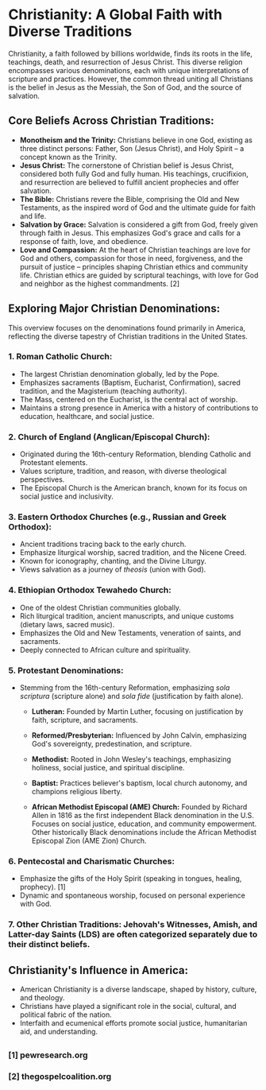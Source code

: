 # Christianity: A Global Faith with Diverse Traditions

Christianity, a faith followed by billions worldwide, finds its roots in the life, teachings, death, and resurrection of Jesus Christ.  This diverse religion encompasses various denominations, each with unique interpretations of scripture and practices. However, the common thread uniting all Christians is the belief in Jesus as the Messiah, the Son of God, and the source of salvation.

## Core Beliefs Across Christian Traditions:

* **Monotheism and the Trinity:**  Christians believe in one God, existing as three distinct persons: Father, Son (Jesus Christ), and Holy Spirit – a concept known as the Trinity.
* **Jesus Christ:**  The cornerstone of Christian belief is Jesus Christ, considered both fully God and fully human. His teachings, crucifixion, and resurrection are believed to fulfill ancient prophecies and offer salvation.
* **The Bible:** Christians revere the Bible, comprising the Old and New Testaments, as the inspired word of God and the ultimate guide for faith and life.
* **Salvation by Grace:**  Salvation is considered a gift from God, freely given through faith in Jesus.  This emphasizes God's grace and calls for a response of faith, love, and obedience.
* **Love and Compassion:** At the heart of Christian teachings are love for God and others, compassion for those in need, forgiveness, and the pursuit of justice – principles shaping Christian ethics and community life.  Christian ethics are guided by scriptural teachings, with love for God and neighbor as the highest commandments. [2] 

## Exploring Major Christian Denominations:

 This overview focuses on the denominations found primarily in America, reflecting the diverse tapestry of Christian traditions in the United States.

### **1. Roman Catholic Church:**

* The largest Christian denomination globally, led by the Pope.
* Emphasizes sacraments (Baptism, Eucharist, Confirmation), sacred tradition, and the Magisterium (teaching authority).
* The Mass, centered on the Eucharist, is the central act of worship.
* Maintains a strong presence in America with a history of contributions to education, healthcare, and social justice.

###  **2. Church of England (Anglican/Episcopal Church):**

* Originated during the 16th-century Reformation, blending Catholic and Protestant elements.
* Values scripture, tradition, and reason, with diverse theological perspectives.
* The Episcopal Church is the American branch, known for its focus on social justice and inclusivity.

###  **3. Eastern Orthodox Churches (e.g., Russian and Greek Orthodox):**

* Ancient traditions tracing back to the early church.
* Emphasize liturgical worship, sacred tradition, and the Nicene Creed.
* Known for iconography, chanting, and the Divine Liturgy.
* Views salvation as a journey of *theosis* (union with God).

###  **4. Ethiopian Orthodox Tewahedo Church:**

* One of the oldest Christian communities globally.
* Rich liturgical tradition, ancient manuscripts, and unique customs (dietary laws, sacred music).
* Emphasizes the Old and New Testaments, veneration of saints, and sacraments.
* Deeply connected to African culture and spirituality.

###  **5. Protestant Denominations:**

* Stemming from the 16th-century Reformation, emphasizing *sola scriptura* (scripture alone) and *sola fide* (justification by faith alone).

    * **Lutheran:** Founded by Martin Luther, focusing on justification by faith, scripture, and sacraments.
      
    * **Reformed/Presbyterian:** Influenced by John Calvin, emphasizing God's sovereignty, predestination, and scripture.
      
    * **Methodist:**  Rooted in John Wesley's teachings, emphasizing holiness, social justice, and spiritual discipline.
      
    * **Baptist:**  Practices believer's baptism, local church autonomy, and champions religious liberty.
      
    * **African Methodist Episcopal (AME) Church:**  Founded by Richard Allen in 1816 as the first independent Black denomination in the U.S. Focuses on social justice, education, and community empowerment. Other historically Black denominations include the African Methodist Episcopal Zion (AME Zion) Church.


###  **6. Pentecostal and Charismatic Churches:**

* Emphasize the gifts of the Holy Spirit (speaking in tongues, healing, prophecy). [1] 
* Dynamic and spontaneous worship, focused on personal experience with God.


###  **7. Other Christian Traditions:**  Jehovah's Witnesses, Amish, and Latter-day Saints (LDS) are often categorized separately due to their distinct beliefs.

## Christianity's Influence in America:

* American Christianity is a diverse landscape, shaped by history, culture, and theology.
* Christians have played a significant role in the social, cultural, and political fabric of the nation.
* Interfaith and ecumenical efforts promote social justice, humanitarian aid, and understanding.

##
### [1] pewresearch.org 
### [2] thegospelcoalition.org 
